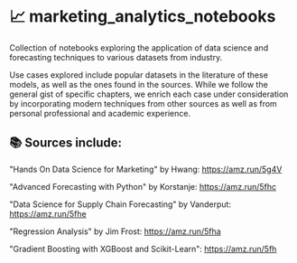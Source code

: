 # 📈 marketing_analytics_notebooks
Collection of notebooks exploring the application of data science and forecasting techniques to various datasets from industry. 

Use cases explored include popular datasets in the literature of these models, as well as the ones found in the sources. While we follow the general gist of specific chapters, we enrich each case under consideration by incorporating modern techniques from other sources as well as from personal professional and academic experience.

## 📚 Sources include: 
"Hands On Data Science for Marketing" by Hwang: https://amz.run/5g4V

"Advanced Forecasting with Python" by Korstanje: https://amz.run/5fhc

"Data Science for Supply Chain Forecasting" by Vanderput: https://amz.run/5fhe

"Regression Analysis" by Jim Frost: https://amz.run/5fha

"Gradient Boosting with XGBoost and Scikit-Learn": https://amz.run/5fh
